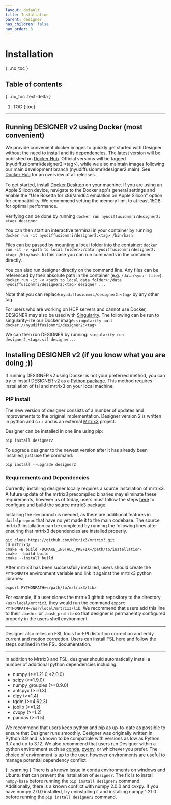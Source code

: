 ```yaml
---
layout: default
title: Installation
parent: designer
has_children: false
nav_order: 3
---
```


# Installation
{: .no_toc }

## Table of contents
{: .no_toc .text-delta }

1. TOC
{:toc}

---
## Running DESIGNER v2 using Docker (most convenient)

We provide convenient docker images to quickly get started with Designer without the need to install and its dependencies. The latest version will be published on [Docker Hub](https://hub.docker.com/repository/docker/nyudiffusionmri/designer2/general). 
Official versions will be tagged (nyudiffusionmri/designer2:\<tag\>), while we also maintain images following our main development branch (nyudiffusionmri/designer2:main). See [Docker Hub](https://hub.docker.com/repository/docker/nyudiffusionmri/designer2/tags?page=1&ordering=last_updated) for an overview of all releases.

To get started, install [Docker Desktop](https://www.docker.com/products/docker-desktop/) on your machine. If you are using an Apple Silicon device, navigate to the Docker app's general settings and enable the "Use Rosetta for x86/amd64 emulation on Apple Silicon" option for compatibility. We recommend setting the memory limit to at least 15GB for optimal performance.

Verifying can be done by running `docker run nyudiffusionmri/designer2:<tag> designer`

You can then start an interactive terminal in your container by running `docker run -it nyudiffusionmri/designer2:<tag> /bin/bash`

Files can be passed by mounting a local folder into the container: `docker run -it -v <path to local folder>:/data nyudiffusionmri/designer2:<tag> /bin/bash`. In this case you can run commands in the container directly.

 You can also run designer directly on the command line. Any files can be referenced by their absolute path in the container (e.g. `/data/<your file>`). 
`docker run -it -v <path to local data folder>:/data nyudiffusionmri/designer2:<tag> designer ...`

Note that you can replace `nyudiffusionmri/designer2:<tag>` by any other tag. 

For users who are working on HCP servers and cannot use Docker, DESIGNER may also be used with [Singularity](https://docs.sylabs.io/guides/2.6/user-guide/installation.html). The following can be run to singularity-ize our Docker image: `singularity pull docker://nyudiffusionmri/designer2:<tag>`

We can then run DESIGNER by running: `singularity run designer2_<tag>.sif designer...`


## Installing DESIGNER v2 (if you know what you are doing ;))

If running DESIGNER v2 using Docker is not your preferred method, you can try to install DESIGNER v2 as a [Python package](https://pypi.org/project/designer2/). This method requires installation of fsl and mrtrix3 on your local machine.

### PIP install

The new version of designer consists of a number of updates and improvements to the original implementation. Designer version 2 is written in python and c++ and is an external [Mrtrix3](https://www.mrtrix.org) project.

Designer can be installed in one line using pip: 
```
pip install designer2
```

To upgrade designer to the newest version after it has already been installed, just use the command:
```
pip install --upgrade designer2
```


### Requirements and Dependencies
Currently, installing designer locally requires a source installation of mrtrix3. A future update of the mrtrix3 precompiled binaries may eliminate these requirements, however as of today, users must follow the steps [here](https://mrtrix.readthedocs.io/en/latest/installation/build_from_source.html) to configure and build the source mrtrix3 package. 

Installing the `dev` branch is needed, as there are additional features in `dwifslpreproc` that have no yet made it to the main codebase. The source mrtrix3 installation can be completed by running the following lines after ensuring that mrtrix3 dependencies are installed properly.
```
git clone https://github.com/MRtrix3/mrtrix3.git
cd mrtrix3/
cmake -B build -DCMAKE_INSTALL_PREFIX=/path/to/installation/
cmake --build build
cmake --install build
```

After mrtrix3 has been successfully installed, users should create the `PYTHONPATH` environment variable and link it against the mrtrix3 python libraries:
```
export PYTHONPATH=</path/to/mrtrix3/lib>
```

For example, if a user clones the mrtrix3 github repository to the directory `/usr/local/mrtrix3`, they would run the command `export PYTHONPATH=/usr/local/mrtrix3/lib`. We recommend that users add this line to their `.bashrc` or `.bash_profile` so that designer is permanently configured properly in the users shell environment.

---

Designer also relies on FSL tools for EPI distortion correction and eddy current and motion correction. Users can install FSL [here](https://fsl.fmrib.ox.ac.uk/fsl/fslwiki/FslInstallation) and follow the steps outlined in the FSL documentation.

---

In addition to Mrtrix3 and FSL, designer should automatically install a number of additional python dependencies including:
- numpy (>=1.21.0,<2.0.0)
- scipy (>=1.9.0)
- numpy_groupies (>=0.9.0)
- antspyx (>=0.3)
- dipy (>=1.4)
- tqdm (>=4.62.3)
- joblib (>=1.2)
- cvxpy (>=1.2)
- pandas (>=1.5)

We recommend that users keep python and pip as up-to-date as possible to ensure that Designer runs smoothly. Designer was originally written in Python 3.9 and is known to be compatible with versions as low as Python 3.7 and up to 3.12. We also recommend that users run Designer within a python environment such as [conda](https://www.anaconda.com), [pyenv](https://github.com/pyenv/pyenv), or whichever you prefer. The choice of environment is up to the user, however environments are useful to manage potential dependency conflict.

{: .warning }
There is a known [issue](https://github.com/conda/conda/issues/12051) in conda environments on windows and Ubuntu that can prevent the installation of `designer`. The fix is to install `numpy-base` before running the `pip install designer2` command. Additionally, there is a known conflict with numpy 2.0.0 and cvxpy. If you have numpy 2.0.0 installed, try uninstalling it and installing numpy 1.21.0 before running the `pip install designer2` command.



